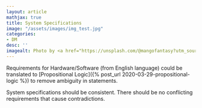 ```yaml
---
layout: article
mathjax: true
title: System Specifications
image: "/assets/images/img_test.jpg"
categories:
- DM
desc: '' 
imagealt: Photo by <a href="https://unsplash.com/@mangofantasy?utm_source=unsplash&utm_medium=referral&utm_content=creditCopyText">Tim Johnson</a> on <a href="https://unsplash.com/s/photos/logic?utm_source=unsplash&utm_medium=referral&utm_content=creditCopyText">Unsplash</a>
---
```


Requirements for Hardware/Software (from English language) could be translated to [Propositional Logic]({% post_url 2020-03-29-propositional-logic %}) to remove ambiguity in statements.

System specifications should be consistent. There should be no conflicting requirements that cause contradictions.